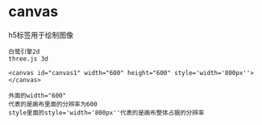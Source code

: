 # canvas

h5<canvas>标签用于绘制图像

```
白鹭引擎2d
three.js 3d
```



```
<canvas id="canvas1" width="600" height="600" style='width='800px''></canvas>

外面的width="600"
代表的是画布里面的分辨率为600
style里面的style='width='800px''代表的是画布整体占据的分辨率
```


